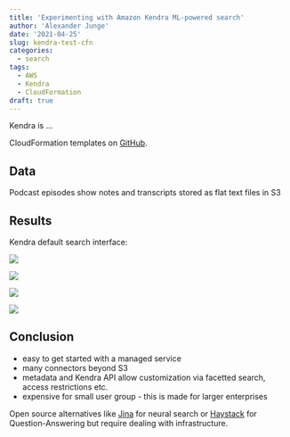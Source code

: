 ```yaml
---
title: 'Experimenting with Amazon Kendra ML-powered search'
author: 'Alexander Junge'
date: '2021-04-25'
slug: kendra-test-cfn
categories:
  - search
tags:
  - AWS
  - Kendra
  - CloudFormation
draft: true
---
```


Kendra is ...

CloudFormation templates on [GitHub](https://github.com/JungeAlexander/kbase_search/tree/main/kendra/cloudformation).

## Data 

Podcast episodes show notes and transcripts stored as flat text files in S3

## Results

Kendra default search interface:

![](/posts/2021-04-25/bandit.png)

![](/posts/2021-04-25/data_warehouse.png)

![](/posts/2021-04-25/hadoop.png)

![](/posts/2021-04-25/python_rest.png)


## Conclusion

- easy to get started with a managed service
- many connectors beyond S3
- metadata and Kendra API allow customization via facetted search, access restrictions etc.
- expensive for small user group - this is made for larger enterprises

Open source alternatives like [Jina](https://jina.ai) for neural search or [Haystack](https://haystack.deepset.ai) for Question-Answering but require dealing with infrastructure.